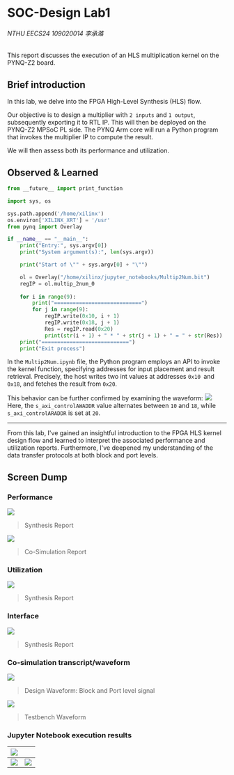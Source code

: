 # SOC-Design Lab1

###### NTHU EECS24 109020014 李承澔

This report discusses the execution of an HLS multiplication kernel on the PYNQ-Z2 board.

## Brief introduction
In this lab, we delve into the FPGA High-Level Synthesis (HLS) flow.

Our objective is to design a multiplier with `2 inputs` and `1 output`, subsequently exporting it to RTL IP. This will then be deployed on the PYNQ-Z2 MPSoC PL side. The PYNQ Arm core will run a Python program that invokes the multiplier IP to compute the result.

We will then assess both its performance and utilization.


## Observed & Learned

```python
from __future__ import print_function

import sys, os

sys.path.append('/home/xilinx')
os.environ['XILINX_XRT'] = '/usr'
from pynq import Overlay

if __name__ == "__main__":
    print("Entry:", sys.argv[0])
    print("System argument(s):", len(sys.argv))

    print("Start of \"" + sys.argv[0] + "\"")

    ol = Overlay("/home/xilinx/jupyter_notebooks/Multip2Num.bit")
    regIP = ol.multip_2num_0
    
    for i in range(9):
        print("============================")
        for j in range(9):
            regIP.write(0x10, i + 1)
            regIP.write(0x18, j + 1)
            Res = regIP.read(0x20)
            print(str(i + 1) + " * " + str(j + 1) + " = " + str(Res))
    print("============================")
    print("Exit process")
```
In the `Multip2Num.ipynb` file, the Python program employs an API to invoke the kernel function, specifying addresses for input placement and result retrieval. Precisely, the host writes two int values at addresses `0x10 `and `0x18`, and fetches the result from `0x20`.

This behavior can be further confirmed by examining the waveform:
![](https://hackmd.io/_uploads/Bk8uyquJp.png)
Here, the `s_axi_controlAWADDR` value alternates between `10` and `18`, while `s_axi_controlARADDR` is set at `20`.


---
From this lab, I've gained an insightful introduction to the FPGA HLS kernel design flow and learned to interpret the associated performance and utilization reports. Furthermore, I've deepened my understanding of the data transfer protocols at both block and port levels.




## Screen Dump

### Performance
![](https://hackmd.io/_uploads/SkKb5u_1a.png)
> Synthesis Report

![](https://hackmd.io/_uploads/SkyS5O_yp.png)
> Co-Simulation Report

### Utilization
![](https://hackmd.io/_uploads/HJR8qO_Ja.png)
> Synthesis Report

### Interface
![](https://hackmd.io/_uploads/BkRYcuOy6.png)
> Synthesis Report

### Co-simulation transcript/waveform

![](https://hackmd.io/_uploads/HyCIs_Oka.png)
> Design Waveform: Block and Port level signal

![](https://hackmd.io/_uploads/Sk3i2ddka.png)
> Testbench Waveform
### Jupyter Notebook execution results
|![](https://hackmd.io/_uploads/H1NS_ddkT.png)||
|---|---|
![](https://hackmd.io/_uploads/H1ESuOdka.png)|![](https://hackmd.io/_uploads/SkVH__uyp.png)|






